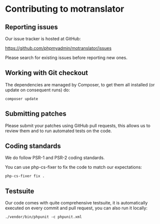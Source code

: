 # Contributing to motranslator

## Reporting issues

Our issue tracker is hosted at GitHub:

https://github.com/phpmyadmin/motranslator/issues

Please search for existing issues before reporting new ones.

## Working with Git checkout

The dependencies are managed by Composer, to get them all installed (or update
on consequent runs) do:

```
composer update
```

## Submitting patches

Please submit your patches using GitHub pull requests, this allows us to review
them and to run automated tests on the code.

## Coding standards

We do follow PSR-1 and PSR-2 coding standards. 

You can use php-cs-fixer to fix the code to match our expectations:

```
php-cs-fixer fix .
```

## Testsuite

Our code comes with quite comprehensive testsuite, it is automatically executed
on every commit and pull request, you can also run it locally:

```
./vendor/bin/phpunit -c phpunit.xml
```
